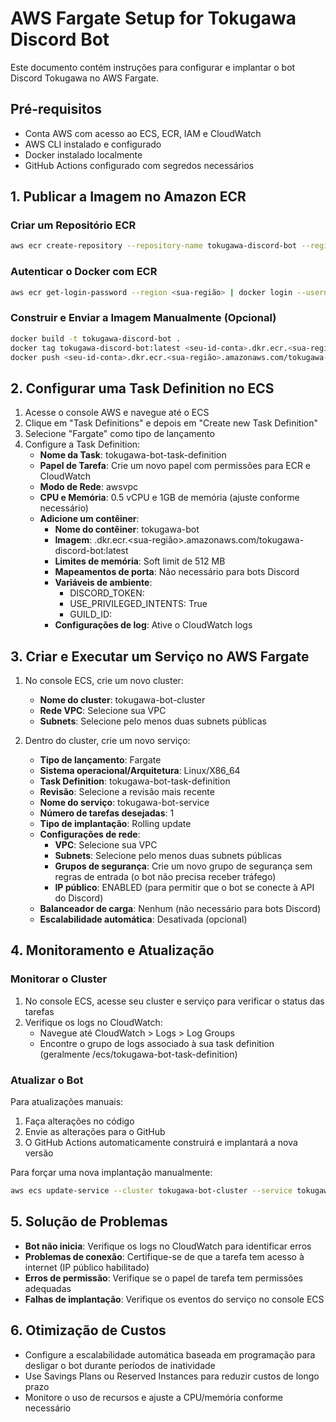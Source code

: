# AWS Fargate Setup for Tokugawa Discord Bot

Este documento contém instruções para configurar e implantar o bot Discord Tokugawa no AWS Fargate.

## Pré-requisitos

- Conta AWS com acesso ao ECS, ECR, IAM e CloudWatch
- AWS CLI instalado e configurado
- Docker instalado localmente
- GitHub Actions configurado com segredos necessários

## 1. Publicar a Imagem no Amazon ECR

### Criar um Repositório ECR

```bash
aws ecr create-repository --repository-name tokugawa-discord-bot --region <sua-região>
```

### Autenticar o Docker com ECR

```bash
aws ecr get-login-password --region <sua-região> | docker login --username AWS --password-stdin <seu-id-conta>.dkr.ecr.<sua-região>.amazonaws.com
```

### Construir e Enviar a Imagem Manualmente (Opcional)

```bash
docker build -t tokugawa-discord-bot .
docker tag tokugawa-discord-bot:latest <seu-id-conta>.dkr.ecr.<sua-região>.amazonaws.com/tokugawa-discord-bot:latest
docker push <seu-id-conta>.dkr.ecr.<sua-região>.amazonaws.com/tokugawa-discord-bot:latest
```

## 2. Configurar uma Task Definition no ECS

1. Acesse o console AWS e navegue até o ECS
2. Clique em "Task Definitions" e depois em "Create new Task Definition"
3. Selecione "Fargate" como tipo de lançamento
4. Configure a Task Definition:
   - **Nome da Task**: tokugawa-bot-task-definition
   - **Papel de Tarefa**: Crie um novo papel com permissões para ECR e CloudWatch
   - **Modo de Rede**: awsvpc
   - **CPU e Memória**: 0.5 vCPU e 1GB de memória (ajuste conforme necessário)
   - **Adicione um contêiner**:
     - **Nome do contêiner**: tokugawa-bot
     - **Imagem**: <seu-id-conta>.dkr.ecr.<sua-região>.amazonaws.com/tokugawa-discord-bot:latest
     - **Limites de memória**: Soft limit de 512 MB
     - **Mapeamentos de porta**: Não necessário para bots Discord
     - **Variáveis de ambiente**:
       - DISCORD_TOKEN: <seu-token-discord>
       - USE_PRIVILEGED_INTENTS: True
       - GUILD_ID: <seu-id-guild>
     - **Configurações de log**: Ative o CloudWatch logs

## 3. Criar e Executar um Serviço no AWS Fargate

1. No console ECS, crie um novo cluster:
   - **Nome do cluster**: tokugawa-bot-cluster
   - **Rede VPC**: Selecione sua VPC
   - **Subnets**: Selecione pelo menos duas subnets públicas

2. Dentro do cluster, crie um novo serviço:
   - **Tipo de lançamento**: Fargate
   - **Sistema operacional/Arquitetura**: Linux/X86_64
   - **Task Definition**: tokugawa-bot-task-definition
   - **Revisão**: Selecione a revisão mais recente
   - **Nome do serviço**: tokugawa-bot-service
   - **Número de tarefas desejadas**: 1
   - **Tipo de implantação**: Rolling update
   - **Configurações de rede**:
     - **VPC**: Selecione sua VPC
     - **Subnets**: Selecione pelo menos duas subnets públicas
     - **Grupos de segurança**: Crie um novo grupo de segurança sem regras de entrada (o bot não precisa receber tráfego)
     - **IP público**: ENABLED (para permitir que o bot se conecte à API do Discord)
   - **Balanceador de carga**: Nenhum (não necessário para bots Discord)
   - **Escalabilidade automática**: Desativada (opcional)

## 4. Monitoramento e Atualização

### Monitorar o Cluster

1. No console ECS, acesse seu cluster e serviço para verificar o status das tarefas
2. Verifique os logs no CloudWatch:
   - Navegue até CloudWatch > Logs > Log Groups
   - Encontre o grupo de logs associado à sua task definition (geralmente /ecs/tokugawa-bot-task-definition)

### Atualizar o Bot

Para atualizações manuais:
1. Faça alterações no código
2. Envie as alterações para o GitHub
3. O GitHub Actions automaticamente construirá e implantará a nova versão

Para forçar uma nova implantação manualmente:
```bash
aws ecs update-service --cluster tokugawa-bot-cluster --service tokugawa-bot-service --force-new-deployment
```

## 5. Solução de Problemas

- **Bot não inicia**: Verifique os logs no CloudWatch para identificar erros
- **Problemas de conexão**: Certifique-se de que a tarefa tem acesso à internet (IP público habilitado)
- **Erros de permissão**: Verifique se o papel de tarefa tem permissões adequadas
- **Falhas de implantação**: Verifique os eventos do serviço no console ECS

## 6. Otimização de Custos

- Configure a escalabilidade automática baseada em programação para desligar o bot durante períodos de inatividade
- Use Savings Plans ou Reserved Instances para reduzir custos de longo prazo
- Monitore o uso de recursos e ajuste a CPU/memória conforme necessário